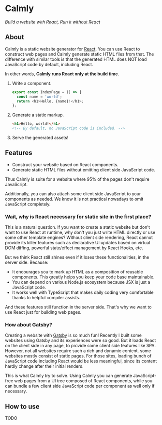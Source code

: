 # Calmly

_Build a website with React, Run it without React_

## About

[react]: https://reactjs.org/

Calmly is a static website generator for [React][react].
You can use React to construct web pages and Calmly generate static HTML files from that.
The difference with similar tools is that the generated HTML does NOT load JavaScript code by default, including React.

In other words, **Calmly runs React only at the build time**.

1. Write a component.

   ```javascript
   export const IndexPage = () => {
     const name = 'world';
     return <h1>Hello, {name}!</h1>;
   };
   ```

2. Generate a static markup.

   ```html
   <h1>Hello, world!</h1>
   <!-- By default, no JavaScript code is included. -->
   ```

3. Serve the generated assets!

## Features

- Construct your website based on React components.
- Generate static HTML files without emitting client side JavaScript code.

Thus Calmly is suite for a website where 95% of the pages don't require JavaScript.

Additionally, you can also attach some client side JavaScript to your components as needed.
We know it is not practical nowadays to omit JavaScript completely.

### Wait, why is React necessary for static site in the first place?

This is a natural question.
If you want to create a static website but don't want to use React at runtime,
why don't you just write HTML directly or use some other template engines?
Without client side rendering, React cannot provide its killer features such as declarative UI updates based on virtual DOM diffing, powerful state/effect management by React Hooks, etc.

But we think React still shines even if it loses these functionalities, in the server side. Because:

- It encourages you to mark up HTML as a composition of reusable components. This greatly helps you keep your code base maintainable.
- You can depend on various Node.js ecosystem because JSX is just a JavaScript code.
- It works well with TypeScript that makes daily coding very comfortable thanks to helpful compiler assists.

And these features still function in the server side. That's why we want to use React just for building web pages.

### How about Gatsby?

[gatsby]: https://www.gatsbyjs.org/

Creating a website with [Gatsby][gatsby] is so much fun!
Recently I built some websites using Gatsby and its experiences were so good.
But it loads React on the client side in any page, to provide some client side features like SPA.
However, not all websites require such a rich and dynamic content.
some websites mostly consist of static pages.
For those sites, loading bunch of JavaScript code including React would be less meaningful,
since its content hardly change after their initial renders.

This is what Calmly try to solve.
Using Calmly you can generate JavaScript-free web pages from a UI tree composed of React components,
while you can bundle a few client side JavaScript code per component as well only if necessary.

## How to use

TODO
